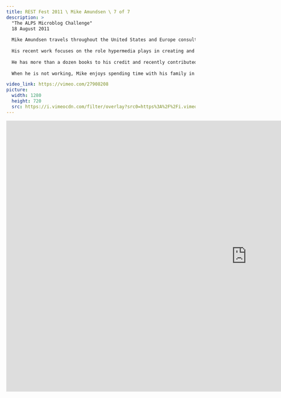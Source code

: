 ```yaml
---
title: REST Fest 2011 \ Mike Amundsen \ 7 of 7
description: >
  "The ALPS Microblog Challenge"
  18 August 2011
  
  Mike Amundsen travels throughout the United States and Europe consulting and speaking on a wide range of topics including distributed network architecture, Web application development, Cloud computing, and other subjects.
  
  His recent work focuses on the role hypermedia plays in creating and maintaining applications that can successfully evolve over time.
  
  He has more than a dozen books to his credit and recently contributed to the book "RESTful Web Services Cookbook" (by Subbu Allamaraju). He is currently working on a new book on designing and implementing Hypermedia APIs.
  
  When he is not working, Mike enjoys spending time with his family in Kentucky, USA.

video_link: https://vimeo.com/27908208
picture:
  width: 1280
  height: 720
  src: https://i.vimeocdn.com/filter/overlay?src0=https%3A%2F%2Fi.vimeocdn.com%2Fvideo%2F185733567_1280x720.jpg&src1=http%3A%2F%2Ff.vimeocdn.com%2Fp%2Fimages%2Fcrawler_play.png
---
```

<iframe src="https://player.vimeo.com/video/27908208?title=0&byline=0&portrait=0&badge=0&autopause=0&player_id=0" width="1280" height="720" frameborder="0" title="REST Fest 2011 \ Mike Amundsen \ 7 of 7" webkitallowfullscreen mozallowfullscreen allowfullscreen></iframe>